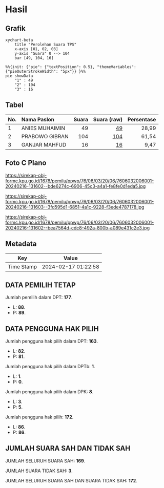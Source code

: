 # Hasil

## Grafik

```mermaid
xychart-beta
    title "Perolehan Suara TPS"
    x-axis [01, 02, 03]
    y-axis "Suara" 0 --> 104
    bar [49, 104, 16]
```

```mermaid
%%{init: {"pie": {"textPosition": 0.5}, "themeVariables": {"pieOuterStrokeWidth": "5px"}} }%%
pie showData
    "1" : 49
    "2" : 104
    "3" : 16
```

## Tabel

| No. | Nama Paslon    | Suara | Suara (raw) | Persentase |
|:--- |:-------------- | -----:| -----------:| ----------:|
| 1   | ANIES MUHAIMIN | 49    | [49][p-1]   | 28,99      |
| 2   | PRABOWO GIBRAN | 104   | [104][p-2]  | 61,54      |
| 3   | GANJAR MAHFUD  | 16    | [16][p-3]   | 9,47       |


[p-1]: https://github.com/gigit-pemilu/pemilu-2024-76-sulawesi-barat/blob/main/pilpres/hitung-suara/sub/76-sulawesi-barat/sub/06-mamuju-tengah/sub/03-budong-budong/sub/2006-tinali/sub/001-tps/sub/paslon-1.txt
[p-2]: https://github.com/gigit-pemilu/pemilu-2024-76-sulawesi-barat/blob/main/pilpres/hitung-suara/sub/76-sulawesi-barat/sub/06-mamuju-tengah/sub/03-budong-budong/sub/2006-tinali/sub/001-tps/sub/paslon-2.txt
[p-3]: https://github.com/gigit-pemilu/pemilu-2024-76-sulawesi-barat/blob/main/pilpres/hitung-suara/sub/76-sulawesi-barat/sub/06-mamuju-tengah/sub/03-budong-budong/sub/2006-tinali/sub/001-tps/sub/paslon-3.txt

## Foto C Plano

https://sirekap-obj-formc.kpu.go.id/1678/pemilu/ppwp/76/06/03/20/06/7606032006001-20240216-131602--bde6274c-6906-45c3-a4a1-fe8fe0d1eda5.jpg

https://sirekap-obj-formc.kpu.go.id/1678/pemilu/ppwp/76/06/03/20/06/7606032006001-20240216-131603--3fd595d1-6851-4a1c-9228-f3ede4787178.jpg

https://sirekap-obj-formc.kpu.go.id/1678/pemilu/ppwp/76/06/03/20/06/7606032006001-20240216-131602--bea7564d-cdc8-492a-800b-a089e431c2e3.jpg


## Metadata

| Key        | Value               |
| ---------- | ------------------- |
| Time Stamp | 2024-02-17 01:22:58 |


## DATA PEMILIH TETAP

Jumlah pemilih dalam DPT: **177**.
 * L: **88**.
 * P: **89**.

## DATA PENGGUNA HAK PILIH

Jumlah pengguna hak pilih dalam DPT: **163**.
 * L: **82**.
 * P: **81**.

Jumlah pengguna hak pilih dalam DPTb: **1**.
 * L: **1**.
 * P: **0**.

Jumlah pengguna hak pilih dalam DPK: **8**.
 * L: **3**.
 * P: **5**.

Jumlah pengguna hak pilih: **172**.
 * L: **86**.
 * P: **86**.

## JUMLAH SUARA SAH DAN TIDAK SAH

JUMLAH SELURUH SUARA SAH: **169**.

JUMLAH SUARA TIDAK SAH: **3**.

JUMLAH SELURUH SUARA SAH DAN SUARA TIDAK SAH: **172**.


